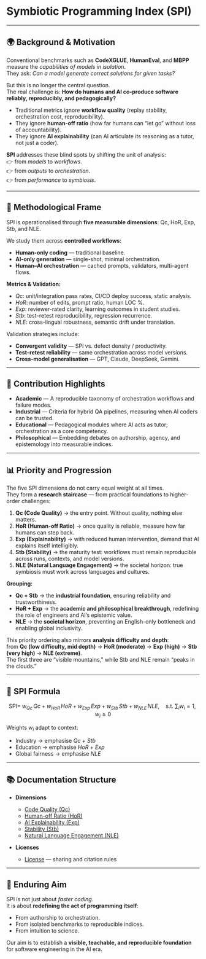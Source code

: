 # Symbiotic Programming Index (SPI)

---

## 🌍 Background & Motivation

Conventional benchmarks such as **CodeXGLUE**, **HumanEval**, and **MBPP** measure the *capabilities of models in isolation*.  
They ask: *Can a model generate correct solutions for given tasks?*

But this is no longer the central question.  
The real challenge is: **How do humans and AI co-produce software reliably, reproducibly, and pedagogically?**

- Traditional metrics ignore **workflow quality** (replay stability, orchestration cost, reproducibility).  
- They ignore **human-off ratio** (how far humans can “let go” without loss of accountability).  
- They ignore **AI explainability** (can AI articulate its reasoning as a tutor, not just a coder).  

**SPI** addresses these blind spots by shifting the unit of analysis:  
👉 from *models* to *workflows*.  
👉 from *outputs* to *orchestration*.  
👉 from *performance* to *symbiosis*.

---

## 🔬 Methodological Frame

SPI is operationalised through **five measurable dimensions**: Qc, HoR, Exp, Stb, and NLE.  

We study them across **controlled workflows**:

- **Human-only coding** — traditional baseline.  
- **AI-only generation** — single-shot, minimal orchestration.  
- **Human–AI orchestration** — cached prompts, validators, multi-agent flows.  

**Metrics & Validation:**

- *Qc*: unit/integration pass rates, CI/CD deploy success, static analysis.  
- *HoR*: number of edits, prompt ratio, human LOC %.  
- *Exp*: reviewer-rated clarity, learning outcomes in student studies.  
- *Stb*: test–retest reproducibility, regression recurrence.  
- *NLE*: cross-lingual robustness, semantic drift under translation.  

Validation strategies include:  
- **Convergent validity** — SPI vs. defect density / productivity.  
- **Test–retest reliability** — same orchestration across model versions.  
- **Cross-model generalisation** — GPT, Claude, DeepSeek, Gemini.  

---

## 🎯 Contribution Highlights

- **Academic** — A reproducible taxonomy of orchestration workflows and failure modes.  
- **Industrial** — Criteria for hybrid QA pipelines, measuring when AI coders can be trusted.  
- **Educational** — Pedagogical modules where AI acts as tutor; orchestration as a core competency.  
- **Philosophical** — Embedding debates on authorship, agency, and epistemology into measurable indices.  

---


## 📊 Priority and Progression

The five SPI dimensions do not carry equal weight at all times.  
They form a **research staircase** — from practical foundations to higher-order challenges:

1. **Qc (Code Quality)** → the entry point. Without quality, nothing else matters.  
2. **HoR (Human-off Ratio)** → once quality is reliable, measure how far humans can step back.  
3. **Exp (Explainability)** → with reduced human intervention, demand that AI explains itself intelligibly.  
4. **Stb (Stability)** → the maturity test: workflows must remain reproducible across runs, contexts, and model versions.  
5. **NLE (Natural Language Engagement)** → the societal horizon: true symbiosis must work across languages and cultures.

**Grouping:**
- **Qc + Stb** → the **industrial foundation**, ensuring reliability and trustworthiness.  
- **HoR + Exp** → the **academic and philosophical breakthrough**, redefining the role of engineers and AI’s epistemic value.  
- **NLE** → the **societal horizon**, preventing an English-only bottleneck and enabling global inclusivity.  

This priority ordering also mirrors **analysis difficulty and depth**:  
from **Qc (low difficulty, mid depth)** → **HoR (moderate)** → **Exp (high)** → **Stb (very high)** → **NLE (extreme)**.  
The first three are “visible mountains,” while Stb and NLE remain “peaks in the clouds.”

---

## 📐 SPI Formula

$$
\text{SPI}=\; w_{Qc}\,Qc + w_{HoR}\,HoR + w_{Exp}\,Exp + w_{Stb}\,Stb + w_{NLE}\,NLE,\quad
\text{s.t. } \sum_i w_i = 1,\; w_i \ge 0
$$

Weights $w_i$ adapt to context:  
- Industry → emphasise $Qc$ + $Stb$  
- Education → emphasise $HoR$ + $Exp$  
- Global fairness → emphasise $NLE$

---

## 📚 Documentation Structure

- **Dimensions**
  - [Code Quality (Qc)](./qc/index.md)  
  - [Human-off Ratio (HoR)](./hor/index.md)  
  - [AI Explainability (Exp)](./exp/index.md)  
  - [Stability (Stb)](./stb/index.md)  
  - [Natural Language Engagement (NLE)](./nle/index.md)  

- **Licenses**
  - [License](./license.md) — sharing and citation rules

---

## 🚀 Enduring Aim

SPI is not just about *faster coding*.  
It is about **redefining the act of programming itself**:  

- From authorship to orchestration.  
- From isolated benchmarks to reproducible indices.  
- From intuition to science.  

Our aim is to establish a **visible, teachable, and reproducible foundation** for software engineering in the AI era.  

